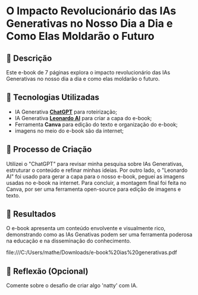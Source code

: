# O Impacto Revolucionário das IAs Generativas no Nosso Dia a Dia e Como Elas Moldarão o Futuro

## 📒 Descrição
Este e-book de 7 páginas explora o impacto revolucionário das IAs Generativas no nosso dia a dia e como elas moldarão o futuro.

## 🤖 Tecnologias Utilizadas
- IA Generativa **[ChatGPT](https://chat.openai.com)** para roteirização;
- IA Generativa **[Leonardo AI](https://leonardo.ai)** para criar a capa do e-book;
- Ferramenta **Canva** para edição do texto e organização do e-book;
- imagens no meio do e-book são da internet;

## 🧐 Processo de Criação
Utilizei o "ChatGPT" para revisar minha pesquisa sobre IAs Generativas, estruturar o conteúdo e refinar minhas ideias. Por outro lado, o "Leonardo AI" foi usado para gerar a capa para o nosso e-book, peguei as imagens usadas no e-book na internet. Para concluir, a montagem final foi feita no Canva, por ser uma ferramenta open-source para edição de imagens e texto.

## 🚀 Resultados
O e-book apresenta um conteúdo envolvente e visualmente rico, demonstrando como as IAs Genativas podem ser uma ferramenta poderosa na educação e na disseminação do conhecimento.

file:///C:/Users/mathe/Downloads/e-book%20ias%20generativas.pdf

## 💭 Reflexão (Opcional)
Comente sobre o desafio de criar algo 'natty' com IA.
